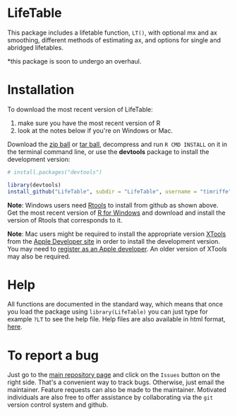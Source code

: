 LifeTable
=========

This package includes a lifetable function, ```LT()```, with optional mx and ax smoothing, different methods 
of estimating ax, and options for single and abridged lifetables.

*this package is soon to undergo an overhaul.

Installation
============

To download the most recent version of LifeTable:

1. make sure you have the most recent version of R
2. look at the notes below if you're on Windows or Mac.

Download the [zip ball](https://github.com/timriffe/LifeTable/zipball/master) or [tar ball](https://github.com/timriffe/LifeTable/tarball/master), decompress and run `R CMD INSTALL` on it in the terminal command line, or use the **devtools** package to install the development version:

```r
# install.packages("devtools")

library(devtools)
install_github("LifeTable", subdir = "LifeTable", username = "timriffe")
```

**Note**: Windows users need [Rtools](http://cran.r-project.org/bin/windows/Rtools/) to install from github as shown above. Get the most recent version of [R for Windows](http://cran.r-project.org/bin/windows/base/) and download and install the version of Rtools that corresponds to it.

**Note**: Mac users might be required to install the appropriate version [XTools](https://developer.apple.com/xcode/) from the [Apple Developer site](https://developer.apple.com/) in order to install the development version.  You may need to [register as an Apple developer](https://developer.apple.com/programs/register/).  An older version of XTools may also be required.

Help
===============
All functions are documented in the standard way, which means that once you load the package using ```library(LifeTable)```
you can just type for example ```?LT``` to see the help file. Help files are also available in html format, 
[here](http://timriffe.github.io/LifeTable/help/).

To report a bug
===============
Just go to the [main repository page](https://github.com/timriffe/LifeTable) and click on the ```Issues``` 
button on the right side. That's a convenient way to track bugs. Otherwise, just email the maintainer. Feature 
requests can also be made to the maintainer. Motivated individuals are also free to offer assistance by collaborating 
via the ```git``` version control system and github.

